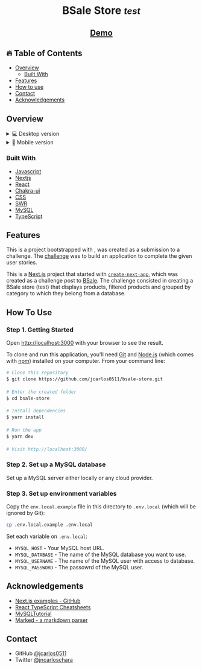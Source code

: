 <h1 align="center">BSale Store <small><i>test</i></small></h1>

<div align="center">
  <h2>
    <a href="https://bsale-store.vercel.app/" target="_blank" >
      Demo
    </a>
  </h2>
</div>

<!-- TABLE OF CONTENTS -->

## 🔥 Table of Contents

- [Overview](#overview)
  - [Built With](#built-with)
- [Features](#features)
- [How to use](#how-to-use)
- [Contact](#contact)
- [Acknowledgements](#acknowledgements)

<!-- OVERVIEW -->

## Overview

<details>
  <summary>💻 Desktop version</summary>

![screenshot](public/desktop-version.png)
![screenshot](public/desktop-version2.png)

</details>

<details>
  <summary>📱 Mobile version</summary>

![screenshot](public/mobile-version.png)
![screenshot](public/mobile-version2.png)

</details>

### Built With

- [Javascript](https://developer.mozilla.org/es/docs/Web/JavaScript)
- [Nextjs](https://nextjs.org/)
- [React](https://reactjs.org/)
- [Chakra-ui](https://chakra-ui.com/)
- [CSS](https://developer.mozilla.org/es/docs/Web/CSS)
- [SWR](https://swr.vercel.app/)
- [MySQL](https://www.mysql.com/)
- [TypeScript](https://www.typescriptlang.org/)

## Features

This is a project bootstrapped with , was created as a submission to a challenge. The [challenge](https://devchallenges.io/challenges/f4NJ53rcfgrP6sBMD2jt) was to build an application to complete the given user stories.

This is a [Next.js](https://nextjs.org/) project that started with [`create-next-app`](https://github.com/vercel/next.js/tree/canary/packages/create-next-app), which was created as a challenge post to [BSale](https://www.bsale.com.pe/). The challenge consisted in creating a BSale store (test) that displays products, filtered products and grouped by category to which they belong from a database.

## How To Use

### Step 1. Getting Started

Open [http://localhost:3000](http://localhost:3000) with your browser to see the result.

To clone and run this application, you'll need [Git](https://git-scm.com) and [Node.js](https://nodejs.org/en/download/) (which comes with [npm](http://npmjs.com)) installed on your computer. From your command line:

```bash
# Clone this repository
$ git clone https://github.com/jcarlos0511/bsale-store.git

# Enter the created folder
$ cd bsale-store

# Install dependencies
$ yarn install

# Run the app
$ yarn dev

# Visit http://localhost:3000/
```

### Step 2. Set up a MySQL database

Set up a MySQL server either locally or any cloud provider.

### Step 3. Set up environment variables

Copy the `env.local.example` file in this directory to `.env.local` (which will be ignored by Git):

```bash
cp .env.local.example .env.local
```

Set each variable on `.env.local`:

- `MYSQL_HOST` - Your MySQL host URL.
- `MYSQL_DATABASE` - The name of the MySQL database you want to use.
- `MYSQL_USERNAME` - The name of the MySQL user with access to database.
- `MYSQL_PASSWORD` - The passowrd of the MySQL user.

## Acknowledgements

- [Next.js examples - GitHub](https://github.com/vercel/next.js/tree/canary/examples)
- [React TypeScript Cheatsheets](https://react-typescript-cheatsheet.netlify.app/)
- [MySQLTutorial](https://www.mysqltutorial.org/)
- [Marked - a markdown parser](https://github.com/chjj/marked)

## Contact

- GitHub [@jcarlos0511](https://github.com/jcarlos0511)
- Twitter [@jncarloschara](https://twitter.com/jncarlos0511)
